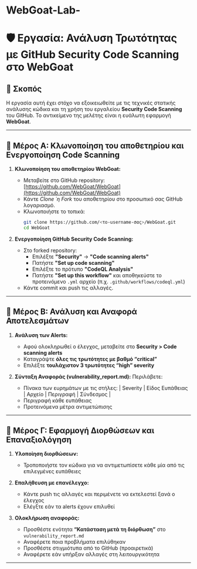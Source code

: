 # WebGoat-Lab-

# 🛡️ Εργασία: Ανάλυση Τρωτότητας με GitHub Security Code Scanning στο WebGoat

## 🎯 Σκοπός
Η εργασία αυτή έχει στόχο να εξοικειωθείτε με τις τεχνικές στατικής ανάλυσης κώδικα και τη χρήση του εργαλείου **Security Code Scanning** του GitHub. Το αντικείμενο της μελέτης είναι η ευάλωτη εφαρμογή **WebGoat**.

---

## 🔹 Μέρος Α: Κλωνοποίηση του αποθετηρίου και Ενεργοποίηση Code Scanning

1. **Κλωνοποίηση του αποθετηρίου WebGoat:**
   - Μεταβείτε στο GitHub repository: [https://github.com/WebGoat/WebGoat](https://github.com/WebGoat/WebGoat)
   - Κάντε *Clone ΄η Fork* του αποθετηρίου στο προσωπικό σας GitHub λογαριασμό.
   - Κλωνοποιήστε το τοπικά:
     ```bash
     git clone https://github.com/<το-username-σας>/WebGoat.git
     cd WebGoat
     ```

2. **Ενεργοποίηση GitHub Security Code Scanning:**
   - Στο forked repository:
     - Επιλέξτε **"Security"** → **"Code scanning alerts"**
     - Πατήστε **"Set up code scanning"**
     - Επιλέξτε το πρότυπο **"CodeQL Analysis"**
     - Πατήστε **"Set up this workflow"** και αποθηκεύστε το προτεινόμενο `.yml` αρχείο (π.χ. `.github/workflows/codeql.yml`)
   - Κάντε commit και push τις αλλαγές.

---

## 🔹 Μέρος Β: Ανάλυση και Αναφορά Αποτελεσμάτων

1. **Ανάλυση των Alerts:**
   - Αφού ολοκληρωθεί ο έλεγχος, μεταβείτε στο **Security > Code scanning alerts**
   - Καταγράψτε **όλες τις τρωτότητες με βαθμό “critical”**
   - Επιλέξτε **τουλάχιστον 3 τρωτότητες “high” severity**

2. **Σύνταξη Αναφοράς (vulnerability_report.md):**
   Περιλάβετε:
   - Πίνακα των ευρημάτων με τις στήλες:
     | Severity | Είδος Ευπάθειας | Αρχείο | Περιγραφή | Σύνδεσμος |
   - Περιγραφή κάθε ευπάθειας
   - Προτεινόμενα μέτρα αντιμετώπισης

---

## 🔹 Μέρος Γ: Εφαρμογή Διορθώσεων και Επαναξιολόγηση

1. **Υλοποίηση διορθώσεων:**
   - Τροποποιήστε τον κώδικα για να αντιμετωπίσετε κάθε μία από τις επιλεγμένες ευπάθειες

2. **Επαλήθευση με επανέλεγχο:**
   - Κάντε push τις αλλαγές και περιμένετε να εκτελεστεί ξανά ο έλεγχος
   - Ελέγξτε εάν τα alerts έχουν επιλυθεί

3. **Ολοκλήρωση αναφοράς:**
   - Προσθέστε ενότητα **“Κατάσταση μετά τη διόρθωση”** στο `vulnerability_report.md`
   - Αναφέρετε ποια προβλήματα επιλύθηκαν
   - Προσθέστε στιγμιότυπα από το GitHub (προαιρετικά)
   - Αναφέρετε εάν υπήρξαν αλλαγές στη λειτουργικότητα

---
